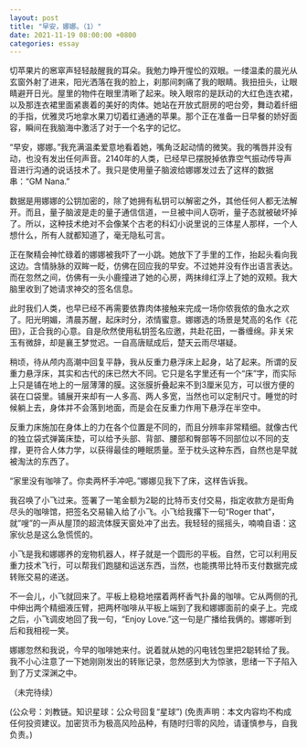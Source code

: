 ```yaml
---
layout: post
title: "早安，娜娜。（1）"
date: 2021-11-19 08:00:00 +0800
categories: essay
---
```


切苹果片的窸窣声轻轻敲醒我的耳朵。我勉力睁开惺忪的双眼。一缕温柔的晨光从玄窗外射了进来，阳光洒落在我的脸上，刹那间刺痛了我的眼睛。我扭扭头，让眼睛避开日光。屋里的物件在眼里清晰了起来。映入眼帘的是跃动的大红色连衣裙，以及那连衣裙里面紧裹着的美好的肉体。她站在开放式厨房的吧台旁，舞动着纤细的手指，优雅灵巧地拿水果刀切着红通通的苹果。那个正在准备一日早餐的娇好面容，瞬间在我脑海中激活了对于一个名字的记忆。

“早安，娜娜。”我充满温柔爱意地看着她，嘴角泛起动情的微笑。我的嘴唇并没有动，也没有发出任何声音。2140年的人类，已经早已摆脱掉依靠空气振动传导声音进行沟通的说话技术了。我只是使用量子脑波给娜娜发过去了这样的数据串：“GM Nana.”

数据是用娜娜的公钥加密的，除了她拥有私钥可以解密之外，其他任何人都无法解开。而且，量子脑波是走的量子通信信道，一旦被中间人窃听，量子态就被破坏掉了。所以，这种技术绝对不会像某个古老的科幻小说里说的三体星人那样，一个人想什么，所有人就都知道了，毫无隐私可言。

正在聚精会神忙碌着的娜娜被我吓了一小跳。她放下了手里的工作，抬起头看向我这边。含情脉脉的双眸一眨，仿佛在回应我的早安。不过她并没有作出语言表达。而在忽然之间，仿佛有一头小鹿撞进了她的心房，两抹绯红浮上了她的双颊。我大脑里收到了她请求神交的签名信息。

此时我们人类，也早已经不再需要依靠肉体接触来完成一场你侬我侬的鱼水之欢了。阳光明媚，清晨苏醒，起床时分，浓情蜜意。娜娜选的场景是梵高的名作《花田》，正合我的心意。自是欣然使用私钥签名应邀，共赴花田，一番缠绵。非关宋玉有微辞，却是襄王梦觉迟。一自高唐赋成后，楚天云雨尽堪疑。

稍顷，待从颅内高潮中回复平静，我从反重力悬浮床上起身，站了起来。所谓的反重力悬浮床，其实和古代的床已然大不同。它只是名字里还有一个“床”字，而实际上只是铺在地上的一层薄薄的膜。这张膜折叠起来不到3厘米见方，可以很方便的装在口袋里。铺展开来却有一人多高、两人多宽，当然也可以定制尺寸。睡觉的时候躺上去，身体并不会落到地面，而是会在反重力作用下悬浮在半空中。

反重力床施加在身体上的力在各个位置是不同的，而且分辨率非常精细。就像古代的独立袋式弹簧床垫，可以给予头部、背部、腰部和臀部等不同部位以不同的支撑，更符合人体力学，以获得最佳的睡眠质量。至于枕头这种东西，自然也是早就被淘汰的东西了。

“家里没有咖啡了。你卖两杯手冲吧。”娜娜见我下了床，这样告诉我。

我召唤了小飞过来。签署了一笔金额为2聪的比特币支付交易，指定收款方是街角尽头的咖啡馆，把签名交易输入给了小飞。小飞给我撂下一句“Roger that“，就”嗖”的一声从屋顶的超流体膜天窗处冲了出去。我轻轻的摇摇头，喃喃自语：这家伙总是这么急慌慌的。

小飞是我和娜娜养的宠物机器人，样子就是一个圆形的平板。自然，它可以利用反重力技术飞行，可以帮我们跑腿和运送东西，当然，也能携带比特币支付数据完成转账交易的递送。

不一会儿，小飞就回来了。平板上稳稳地摆着两杯香气扑鼻的咖啡。它从两侧的孔中伸出两个精细液压臂，把两杯咖啡从平板上端到了我和娜娜面前的桌子上。完成之后，小飞调皮地回了我一句，“Enjoy Love.”这一句是广播给我俩的。娜娜听到后和我相视一笑。

娜娜忽然和我说，今早的咖啡她来付。说着就从她的闪电钱包里把2聪转给了我。我不小心注意了一下她刚刚发出的转账记录，忽然感到大为惊骇，思绪一下子陷入到了万丈深渊之中。

（未完待续）

(公众号：刘教链。知识星球：公众号回复“星球”)
(免责声明：本文内容均不构成任何投资建议。加密货币为极高风险品种，有随时归零的风险，请谨慎参与，自我负责。)
